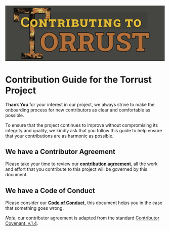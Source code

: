 ![Contributing To Torrust Title Image](../img/2022_06_27-Contributing_To_TorrustTitle.png)

# Contribution Guide for the Torrust Project

__Thank You__ for your interest in our project, we always strive to make the onboarding process for new contributors as clear and comfortable as possible.

To ensure that the project continues to improve without compromising its integrity and quality, we kindly ask that you follow this guide to help ensure that your contributions are as harmonic as possible.

## We have a Contributor Agreement
Please take your time to review our [__contribution agreement__](./licensing/contributor_agreement_v01.md), all the work and effort that you contribute to this project will be governed by this document.

## We have a Code of Conduct
Please consider our [__Code of Conduct__](./code_of_conduct.md), this document helps you in the case that something goes wrong.

_Note_, our contributor agreement is adapted from the standard [Contributor Covenant, v.1.4](https://www.contributor-covenant.org/version/1/4/code-of-conduct.html).

